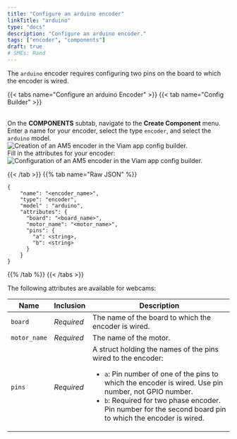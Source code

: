 ```yaml
---
title: "Configure an arduino encoder"
linkTitle: "arduino"
type: "docs"
description: "Configure an arduino encoder."
tags: ["encoder", "components"]
draft: true
# SMEs: Rand
---
```


The `arduino` encoder requires configuring two pins on the board to which the encoder is wired.

{{< tabs name="Configure an arduino Encoder" >}}
{{< tab name="Config Builder" >}}

<br>
On the <b>COMPONENTS</b> subtab, navigate to the <b>Create Component</b> menu.
Enter a name for your encoder, select the type <code>encoder</code>, and select the <code>arduino</code> model.
<br>
<img src="../img/create-arduino.png" alt="Creation of an AM5 encoder in the Viam app config builder." style="max-width:600px" />
<br>
Fill in the attributes for your encoder:
<br>
<img src="../img/configure-arduino.png" alt="Configuration of an AM5 encoder in the Viam app config builder." />
<br>

{{< /tab >}}
{{% tab name="Raw JSON" %}}

```json-viam {class="line-numbers linkable-line-numbers"}
{
    "name": "<encoder_name>",
    "type": "encoder",
    "model" : "arduino",
    "attributes": {
      "board": "<board_name>",
      "motor_name": "<motor_name>",
      "pins": {
        "a": <string>,
        "b": <string>
      }
    }
}
```

{{% /tab %}}
{{< /tabs >}}

The following attributes are available for webcams:

| Name | Inclusion | Description |
| ---- | --------- | ----------- |
| `board` | *Required* | The name of the board to which the encoder is wired. |
| `motor_name` | *Required* | The name of the motor. |
| `pins` | *Required* | A struct holding the names of the pins wired to the encoder: <ul> <li> <code>a</code>: Pin number of one of the pins to which the encoder is wired. Use pin number, not GPIO number. </li> <li> <code>b</code>: Required for two phase encoder. Pin number for the second board pin to which the encoder is wired. </li> </ul> |
